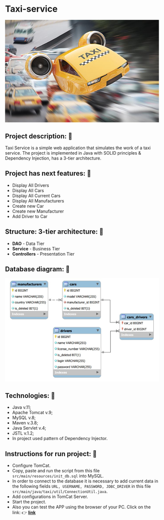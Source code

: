 ﻿# Taxi-service
![taxi_fly.jpg](taxi_fly.jpg)

## Project description: :pushpin:
Taxi Service is a simple web application that simulates the work of a taxi service.
The project is implemented in Java with SOLID principles & Dependency Injection, has a 3-tier architecture.

## Project has next features: :pushpin:
- Display All Drivers
- Display All Cars
- Display All Current Cars
- Display All Manufacturers
- Create new Car
- Create new Manufacturer
- Add Driver to Car

## Structure: 3-tier architecture: :pushpin:
- **DAO** - Data Tier
- **Service** - Business Tier
- **Controllers** - Presentation Tier

## Database diagram: :pushpin:
![diagram.jpg](diagram.jpg)

## Technologies: :pushpin:
- Java v.11;
- Apache Tomcat v.9;
- MySQL v.8;
- Maven v.3.8;
- Java Servlet v.4;
- JSTL v.1.2;
- In project used pattern of Dependency Injector.

## Instructions for run project: :rocket:
- Configure TomСat.
- Copy, paste and run the script from this file `src/main/resources/init_db.sql` into MySQL.
- In order to connect to the database it is necessary to add current data in the following fields `URL, USERNAME, PASSWORD, JDBC_DRIVER` in this file `src/main/java/taxi/util/ConnectionUtil.java`.
- Add configurations in TomCat Server.
- Start the project.
- Also you can test the APP using the browser of your PC. Click on the link: :point_right: [**link**](https://service-taxi-nba.herokuapp.com)
